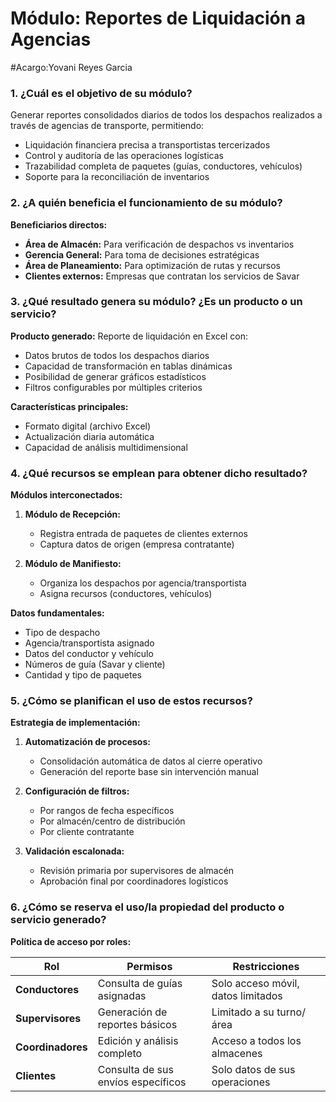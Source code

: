 # Módulo: Reportes de Liquidación a Agencias
#Acargo:Yovani Reyes Garcia

### 1. ¿Cuál es el objetivo de su módulo?
Generar reportes consolidados diarios de todos los despachos realizados a través de agencias de transporte, permitiendo:
- Liquidación financiera precisa a transportistas tercerizados
- Control y auditoría de las operaciones logísticas
- Trazabilidad completa de paquetes (guías, conductores, vehículos)
- Soporte para la reconciliación de inventarios

### 2. ¿A quién beneficia el funcionamiento de su módulo?
**Beneficiarios directos:**
- **Área de Almacén:** Para verificación de despachos vs inventarios
- **Gerencia General:** Para toma de decisiones estratégicas
- **Área de Planeamiento:** Para optimización de rutas y recursos
- **Clientes externos:** Empresas que contratan los servicios de Savar

### 3. ¿Qué resultado genera su módulo? ¿Es un producto o un servicio?
**Producto generado:** Reporte de liquidación en Excel con:
- Datos brutos de todos los despachos diarios
- Capacidad de transformación en tablas dinámicas
- Posibilidad de generar gráficos estadísticos
- Filtros configurables por múltiples criterios

**Características principales:**
- Formato digital (archivo Excel)
- Actualización diaria automática
- Capacidad de análisis multidimensional

### 4. ¿Qué recursos se emplean para obtener dicho resultado?
**Módulos interconectados:**
1. **Módulo de Recepción:**
   - Registra entrada de paquetes de clientes externos
   - Captura datos de origen (empresa contratante)

2. **Módulo de Manifiesto:**
   - Organiza los despachos por agencia/transportista
   - Asigna recursos (conductores, vehículos)

**Datos fundamentales:**
- Tipo de despacho
- Agencia/transportista asignado
- Datos del conductor y vehículo
- Números de guía (Savar y cliente)
- Cantidad y tipo de paquetes

### 5. ¿Cómo se planifican el uso de estos recursos?
**Estrategia de implementación:**
1. **Automatización de procesos:**
   - Consolidación automática de datos al cierre operativo
   - Generación del reporte base sin intervención manual

2. **Configuración de filtros:**
   - Por rangos de fecha específicos
   - Por almacén/centro de distribución
   - Por cliente contratante

3. **Validación escalonada:**
   - Revisión primaria por supervisores de almacén
   - Aprobación final por coordinadores logísticos

### 6. ¿Cómo se reserva el uso/la propiedad del producto o servicio generado?
**Política de acceso por roles:**

| Rol                | Permisos                                  | Restricciones                          |
|--------------------|-------------------------------------------|----------------------------------------|
| **Conductores**    | Consulta de guías asignadas               | Solo acceso móvil, datos limitados     |
| **Supervisores**   | Generación de reportes básicos            | Limitado a su turno/área               |
| **Coordinadores**  | Edición y análisis completo               | Acceso a todos los almacenes           |
| **Clientes**       | Consulta de sus envíos específicos        | Solo datos de sus operaciones          |

